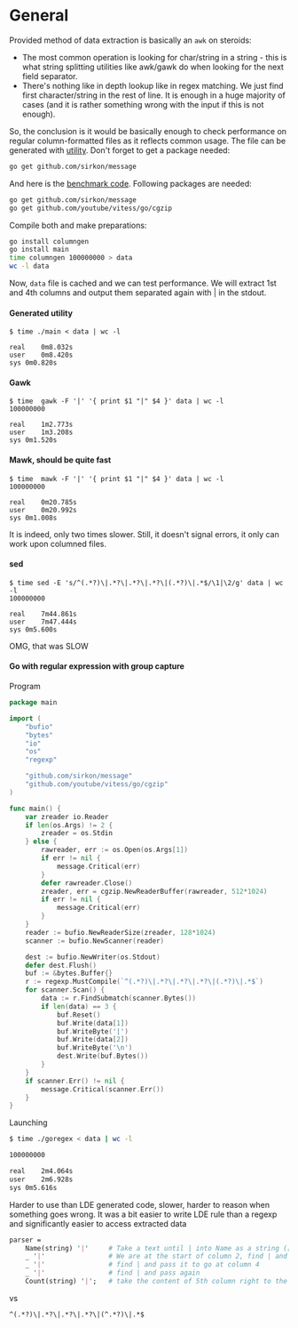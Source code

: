 # General
Provided method of data extraction is basically an `awk` on steroids:
* The most common operation is looking for char/string in a string - this is what string splitting utilities like awk/gawk do when looking for the next field separator.
* There's nothing like in depth lookup like in regex matching. We just find first character/string in the rest of line. It is enough in a huge majority of cases (and it is rather something wrong with the input if this is not enough).

So, the conclusion is it would be basically enough to check performance on regular column-formatted files as it reflects common usage. The file can be generated with [utility](https://github.com/sirkon/ldetool/blob/master/columngen.7z). Don't forget to get a package needed:
```bash
go get github.com/sirkon/message
```
And here is the [benchmark code](https://github.com/sirkon/ldetool/blob/master/benchmarker.7z). Following packages are needed:
```bash
go get github.com/sirkon/message
go get github.com/youtube/vitess/go/cgzip
```
Compile both and make preparations:
```bash
go install columngen
go install main
time columngen 100000000 > data
wc -l data
```
Now, `data` file is cached and we can test performance. We will extract 1st and 4th columns and output them separated again with | in the stdout.

#### Generated utility
```
$ time ./main < data | wc -l

real	0m8.032s
user	0m8.420s
sys	0m0.820s
```
#### Gawk
```
$ time  gawk -F '|' '{ print $1 "|" $4 }' data | wc -l
100000000

real	1m2.773s
user	1m3.208s
sys	0m1.520s
```
#### Mawk, should be quite fast
```
$ time  mawk -F '|' '{ print $1 "|" $4 }' data | wc -l
100000000

real	0m20.785s
user	0m20.992s
sys	0m1.008s
```
It is indeed, only two times slower. Still, it doesn't signal errors, it only can work upon columned files.
#### sed
```
$ time sed -E 's/^(.*?)\|.*?\|.*?\|.*?\|(.*?)\|.*$/\1|\2/g' data | wc -l
100000000

real	7m44.861s
user	7m47.444s
sys	0m5.600s
```
OMG, that was SLOW
#### Go with regular expression with group capture 
Program
```go
package main

import (
	"bufio"
	"bytes"
	"io"
	"os"
	"regexp"

	"github.com/sirkon/message"
	"github.com/youtube/vitess/go/cgzip"
)

func main() {
	var zreader io.Reader
	if len(os.Args) != 2 {
		zreader = os.Stdin
	} else {
		rawreader, err := os.Open(os.Args[1])
		if err != nil {
			message.Critical(err)
		}
		defer rawreader.Close()
		zreader, err = cgzip.NewReaderBuffer(rawreader, 512*1024)
		if err != nil {
			message.Critical(err)
		}
	}
	reader := bufio.NewReaderSize(zreader, 128*1024)
	scanner := bufio.NewScanner(reader)

	dest := bufio.NewWriter(os.Stdout)
	defer dest.Flush()
	buf := &bytes.Buffer{}
	r := regexp.MustCompile(`^(.*?)\|.*?\|.*?\|.*?\|(.*?)\|.*$`)
	for scanner.Scan() {
		data := r.FindSubmatch(scanner.Bytes())
		if len(data) == 3 {
			buf.Reset()
			buf.Write(data[1])
			buf.WriteByte('|')
			buf.Write(data[2])
			buf.WriteByte('\n')
			dest.Write(buf.Bytes())
		}
	}
	if scanner.Err() != nil {
		message.Critical(scanner.Err())
	}
}
```
Launching
```bash
$ time ./goregex < data | wc -l

100000000

real	2m4.064s
user	2m6.928s
sys	0m5.616s
```
Harder to use than LDE generated code, slower, harder to reason when something goes wrong. It was a bit easier to write LDE 
rule than a regexp and significantly easier to access extracted data
```perl
parser =
    Name(string) '|'     # Take a text until | into Name as a string ([]byte, actually), then pass |
    _ '|'                # We are at the start of column 2, find | and pass it
    _ '|'                # find | and pass it to go at column 4
    _ '|'                # find | and pass again
    Count(string) '|';   # take the content of 5th column right to the | and exit
``` 
vs
```
^(.*?)\|.*?\|.*?\|.*?\|(^.*?)\|.*$
```
